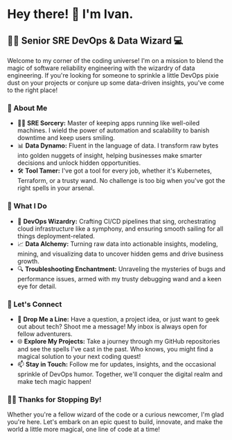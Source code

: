 # Hey there! 👋 I'm Ivan.

## 👨‍💻 Senior SRE DevOps & Data Wizard 💻

Welcome to my corner of the coding universe! I'm on a mission to blend the magic of software reliability engineering with the wizardry of data engineering. If you're looking for someone to sprinkle a little DevOps pixie dust on your projects or conjure up some data-driven insights, you've come to the right place!

### 🌟 About Me

- 🧙‍♂️ **SRE Sorcery:** Master of keeping apps running like well-oiled machines. I wield the power of automation and scalability to banish downtime and keep users smiling.
- 📊 **Data Dynamo:** Fluent in the language of data. I transform raw bytes into golden nuggets of insight, helping businesses make smarter decisions and unlock hidden opportunities.
- 🛠️ **Tool Tamer:** I've got a tool for every job, whether it's Kubernetes, Terraform, or a trusty wand. No challenge is too big when you've got the right spells in your arsenal.

### 💼 What I Do

- 🚀 **DevOps Wizardry:** Crafting CI/CD pipelines that sing, orchestrating cloud infrastructure like a symphony, and ensuring smooth sailing for all things deployment-related.
- 📈 **Data Alchemy:** Turning raw data into actionable insights, modeling, mining, and visualizing data to uncover hidden gems and drive business growth.
- 🔍 **Troubleshooting Enchantment:** Unraveling the mysteries of bugs and performance issues, armed with my trusty debugging wand and a keen eye for detail.

### 🚀 Let's Connect

- 💬 **Drop Me a Line:** Have a question, a project idea, or just want to geek out about tech? Shoot me a message! My inbox is always open for fellow adventurers.
- 🌐 **Explore My Projects:** Take a journey through my GitHub repositories and see the spells I've cast in the past. Who knows, you might find a magical solution to your next coding quest!
- 📫 **Stay in Touch:** Follow me for updates, insights, and the occasional sprinkle of DevOps humor. Together, we'll conquer the digital realm and make tech magic happen!

### 🧙‍♂️ Thanks for Stopping By!

Whether you're a fellow wizard of the code or a curious newcomer, I'm glad you're here. Let's embark on an epic quest to build, innovate, and make the world a little more magical, one line of code at a time!

